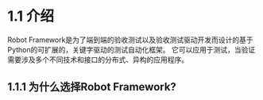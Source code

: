 # 1.1 介绍

Robot Framework是为了端到端的验收测试以及验收测试驱动开发而设计的基于Python的可扩展的，关键字驱动的测试自动化框架。
它可以应用于测试，当验证需要涉及多个不同技术和接口的分布式、异构的应用程序。

## 1.1.1 为什么选择Robot Framework?